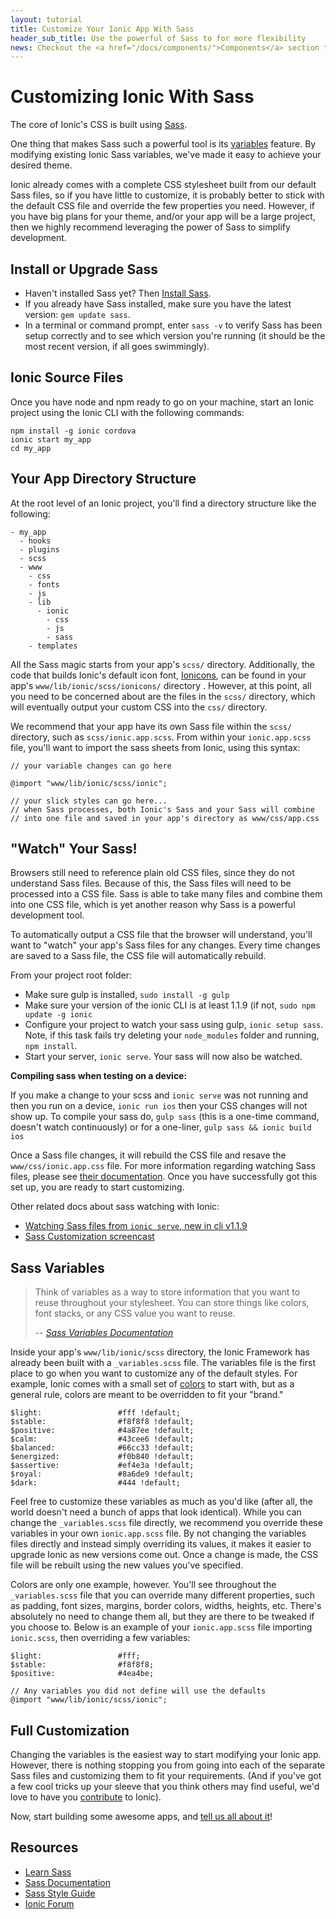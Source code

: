 ```yaml
---
layout: tutorial
title: Customize Your Ionic App With Sass
header_sub_title: Use the powerful of Sass to for more flexibility
news: Checkout the <a href="/docs/components/">Components</a> section to see what Ionic already has
---
```


Customizing Ionic With Sass
====

The core of Ionic's CSS is built using [Sass](http://sass-lang.com/).

One thing that makes Sass such a powerful tool is its [variables](http://sass-lang.com/guide#variables) feature. By modifying existing Ionic Sass variables, we've made it easy to achieve your desired theme.

Ionic already comes with a complete CSS stylesheet built from our default Sass files, so if you have little to customize, it is probably better to stick with the default CSS file and override the few properties you need. However, if you have big plans for your theme, and/or your app will be a large project, then we highly recommend leveraging the power of Sass to simplify development.


## Install or Upgrade Sass

- Haven't installed Sass yet? Then [Install Sass](http://Sass-lang.com/install).
- If you already have Sass installed, make sure you have the latest version: `gem update sass`.
- In a terminal or command prompt, enter `sass -v` to verify Sass has been setup correctly and to see which version you're running (it should be the most recent version, if all goes swimmingly).


## Ionic Source Files

Once you have node and npm ready to go on your machine, start an Ionic project using the Ionic CLI with the following commands:

```
npm install -g ionic cordova
ionic start my_app
cd my_app
```

## Your App Directory Structure

At the root level of an Ionic project, you'll find a directory structure like the following:

    - my_app
      - hooks
      - plugins
      - scss
      - www
        - css
        - fonts
        - js
        - lib
          - ionic
            - css
            - js
            - sass
        - templates

All the Sass magic starts from your app's `scss/` directory. Additionally, the code that builds Ionic's default icon font, [Ionicons](http://ionicons.com/), can be found in your app's `www/lib/ionic/scss/ionicons/` directory . However, at this point, all you need to be concerned about are the files in the `scss/` directory, which will eventually output your custom CSS into the `css/` directory.

We recommend that your app have its own Sass file within the `scss/` directory, such as `scss/ionic.app.scss`. From within your `ionic.app.scss` file, you'll want to import the sass sheets from Ionic, using this syntax:

    // your variable changes can go here

    @import "www/lib/ionic/scss/ionic";

    // your slick styles can go here...
    // when Sass processes, both Ionic's Sass and your Sass will combine
    // into one file and saved in your app's directory as www/css/app.css

## "Watch" Your Sass!

Browsers still need to reference plain old CSS files, since they do not understand Sass files. Because of this, the Sass files will need to be processed into a CSS file. Sass is able to take many files and combine them into one CSS file, which is yet another reason why Sass is a powerful development tool.

To automatically output a CSS file that the browser will understand, you'll want to "watch" your app's Sass files for any changes. Every time changes are saved to a Sass file, the CSS file will automatically rebuild.

From your project root folder:

* Make sure gulp is installed, `sudo install -g gulp`
* Make sure your version of the ionic CLI is at least 1.1.9 (if not, `sudo npm update -g ionic`
* Configure your project to watch your sass using gulp, `ionic setup sass`. Note, if this task fails try deleting your `node_modules` folder and running, `npm install`. 
* Start your server, `ionic serve`. Your sass will now also be watched.

**Compiling sass when testing on a device:**

If you make a change to your scss and `ionic serve` was not running and then you run on a device, `ionic run ios` then your CSS changes will not show up. To compile your sass do, `gulp sass` (this is a one-time command, doesn't watch continuously) or for a one-liner, `gulp sass && ionic build ios`

Once a Sass file changes, it will rebuild the CSS file and resave the `www/css/ionic.app.css` file. For more information regarding watching Sass files, please see [their documentation](http://sass-lang.com/documentation/file.SASS_REFERENCE.html). Once you have successfully got this set up, you are ready to start customizing.

Other related docs about sass watching with Ionic:

* [Watching Sass files from `ionic serve`, new in cli v1.1.9](http://forum.ionicframework.com/t/watching-sass-files-from-ionic-serve-new-in-cli-v1-1-9/8139)
* [Sass Customization screencast](http://learn.ionicframework.com/videos/sass/)

## Sass Variables

> Think of variables as a way to store information that you want to reuse throughout your stylesheet. You can store things like colors, font stacks, or any CSS value you want to reuse.
>
> -- <cite>[Sass Variables Documentation](http://sass-lang.com/guide#variables)</cite>

Inside your app's `www/lib/ionic/scss` directory, the Ionic Framework has already been built with a `_variables.scss` file. The variables file is the first place to go when you want to customize any of the default styles. For example, Ionic comes with a small set of [colors](/docs/components/#colors) to start with, but as a general rule, colors are meant to be overridden to fit your "brand."

    $light:                 #fff !default;
    $stable:                #f8f8f8 !default;
    $positive:              #4a87ee !default;
    $calm:                  #43cee6 !default;
    $balanced:              #66cc33 !default;
    $energized:             #f0b840 !default;
    $assertive:             #ef4e3a !default;
    $royal:                 #8a6de9 !default;
    $dark:                  #444 !default;

Feel free to customize these variables as much as you'd like (after all, the world doesn't need a bunch of apps that look identical). While you can change the `_variables.scss` file directly, we recommend you override these variables in your own `ionic.app.scss` file. By not changing the variables files directly and instead simply overriding its values, it makes it easier to upgrade Ionic as new versions come out. Once a change is made, the CSS file will be rebuilt using the new values you've specified.

Colors are only one example, however. You'll see throughout the `_variables.scss` file that you can override many different properties, such as padding, font sizes, margins, border colors, widths, heights, etc. There's absolutely no need to change them all, but they are there to be tweaked if you choose to. Below is an example of your `ionic.app.scss` file importing `ionic.scss`, then overriding a few variables:

    $light:                 #fff;
    $stable:                #f8f8f8;
    $positive:              #4ea4be;

    // Any variables you did not define will use the defaults
    @import "www/lib/ionic/scss/ionic";


## Full Customization

Changing the variables is the easiest way to start modifying your Ionic app. However, there is nothing stopping you from going into each of the separate Sass files and customizing them to fit your requirements. (And if you've got a few cool tricks up your sleeve that you think others may find useful, we'd love to have you [contribute](/contribute/) to Ionic).

Now, start building some awesome apps, and [tell us all about it](/examples/submit.html)!

## Resources

- [Learn Sass](http://sass-lang.com/guide)
- [Sass Documentation](http://sass-lang.com/documentation/file.SASS_REFERENCE.html)
- [Sass Style Guide](http://css-tricks.com/sass-style-guide/)
- [Ionic Forum](http://forum.ionicframework.com/)
